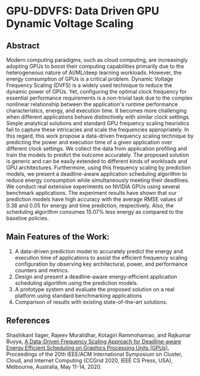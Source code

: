 # GPU-DDVFS: Data Driven GPU Dynamic Voltage Scaling

## Abstract
Modern computing paradigms, such as cloud computing, are increasingly adopting GPUs to boost their computing capabilities primarily 
due to the heterogeneous nature of AI/ML/deep learning workloads. However, the energy consumption of GPUs is a critical problem. 
Dynamic Voltage Frequency Scaling (DVFS) is a widely used technique to reduce the dynamic power of GPUs. 
Yet, configuring the optimal clock frequency for essential performance requirements is a non-trivial task due to the complex nonlinear
relationship between the application's runtime performance characteristics, energy, and execution time.
It becomes more challenging when different applications behave distinctively with similar clock settings.
Simple analytical solutions and standard GPU frequency scaling heuristics fail to capture these intricacies and scale 
the frequencies appropriately. In this regard, this work propose a data-driven frequency scaling technique by predicting the power and
execution time of a given application over different clock settings. We collect the data from application profiling and train the
models to predict the outcome accurately. The proposed solution is generic and can be easily extended to different kinds of workloads and GPU architectures. Furthermore, using this frequency scaling by prediction models, we present a deadline-aware application scheduling algorithm to reduce energy consumption while simultaneously meeting their deadlines. We conduct real extensive experiments on  NVIDIA GPUs using several benchmark applications. The experiment results have shown that our prediction models have high accuracy with the average RMSE values of 0.38 and 0.05 for energy and time prediction, respectively. 
Also, the scheduling algorithm consumes $15.07\%$ less energy as compared to the baseline policies.

## Main Features of the Work:
 1. A data-driven prediction model to accurately predict the energy and execution time of applications to assist the efficient frequency scaling
 configuration by observing key architectural, power, and performance counters and metrics.
 2. Design and present a deadline-aware energy-efficient application scheduling algorithm using the prediction models. 
 3. A prototype system and evaluate the proposed solution on a real platform using standard benchmarking applications
 4. Comparison of results with existing state-of-the-art solutions. 



## References 
Shashikant Ilager, Rajeev Muralidhar, Kotagiri Rammohanrao, and Rajkumar Buyya, [A Data-Driven Frequency Scaling Approach for Deadline-aware Energy Efficient Scheduling on Graphics Processing Units (GPUs)](http://www.buyya.com/papers/DDFreqScaleGPU.pdf), Proceedings of the 20th IEEE/ACM International Symposium on Cluster, Cloud, and Internet Computing (CCGrid 2020, IEEE CS Press, USA), 
Melbourne, Australia, May 11-14, 2020.

